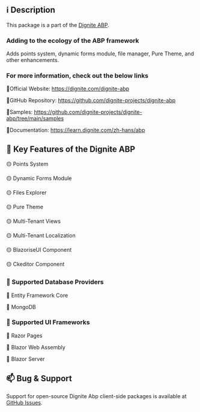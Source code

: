 ## ℹ️ Description

This package is a part of the [Dignite ABP](https://dignite.com/dignite-abp).

### Adding to the ecology of the ABP framework

Adds points system, dynamic forms module, file manager, Pure Theme, and other enhancements.

### For more information, check out the below links

🔗Official Website: <https://dignite.com/dignite-abp>

🔗GitHub Repository: <https://github.com/dignite-projects/dignite-abp>

🔗Samples: <https://github.com/dignite-projects/dignite-abp/tree/main/samples>

🔗Documentation: <https://learn.dignite.com/zh-hans/abp>

## 🚀 Key Features of the Dignite ABP

🟡 Points System

🟡 Dynamic Forms Module

🟡 Files Explorer

🟡 Pure Theme

🟡 Multi-Tenant Views

🟡 Multi-Tenant Localization

🟡 BlazoriseUI Component

🟡 Ckeditor Component

### 📘 Supported Database Providers

🔵 Entity Framework Core

🔵 MongoDB

### 🎴 Supported UI Frameworks

🔵 Razor Pages

🔵 Blazor Web Assembly

🔵 Blazor Server

## 📫 Bug & Support

Support for open-source Dignite Abp client-side packages is available at [GitHub Issues](https://github.com/dignite-projects/dignite-abp/issues).
